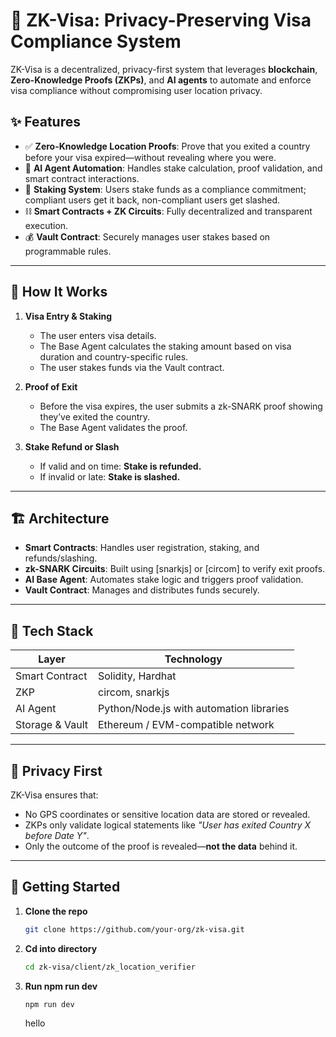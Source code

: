 # 🛂 ZK-Visa: Privacy-Preserving Visa Compliance System

ZK-Visa is a decentralized, privacy-first system that leverages **blockchain**, **Zero-Knowledge Proofs (ZKPs)**, and **AI agents** to automate and enforce visa compliance without compromising user location privacy.

## ✨ Features

- ✅ **Zero-Knowledge Location Proofs**: Prove that you exited a country before your visa expired—without revealing where you were.
- 🤖 **AI Agent Automation**: Handles stake calculation, proof validation, and smart contract interactions.
- 🔐 **Staking System**: Users stake funds as a compliance commitment; compliant users get it back, non-compliant users get slashed.
- ⛓️ **Smart Contracts + ZK Circuits**: Fully decentralized and transparent execution.
- 💰 **Vault Contract**: Securely manages user stakes based on programmable rules.

---

## 🧠 How It Works

1. **Visa Entry & Staking**  
   - The user enters visa details.  
   - The Base Agent calculates the staking amount based on visa duration and country-specific rules.  
   - The user stakes funds via the Vault contract.

2. **Proof of Exit**  
   - Before the visa expires, the user submits a zk-SNARK proof showing they’ve exited the country.  
   - The Base Agent validates the proof.

3. **Stake Refund or Slash**  
   - If valid and on time: **Stake is refunded.**  
   - If invalid or late: **Stake is slashed.**  

---

## 🏗️ Architecture

- **Smart Contracts**: Handles user registration, staking, and refunds/slashing.
- **zk-SNARK Circuits**: Built using [snarkjs] or [circom] to verify exit proofs.
- **AI Base Agent**: Automates stake logic and triggers proof validation.
- **Vault Contract**: Manages and distributes funds securely.

---

## 🔧 Tech Stack

| Layer        | Technology |
|--------------|------------|
| Smart Contract | Solidity, Hardhat |
| ZKP           | circom, snarkjs |
| AI Agent      | Python/Node.js with automation libraries |
| Storage & Vault | Ethereum / EVM-compatible network |

---

## 🔐 Privacy First

ZK-Visa ensures that:
- No GPS coordinates or sensitive location data are stored or revealed.
- ZKPs only validate logical statements like _"User has exited Country X before Date Y"_.
- Only the outcome of the proof is revealed—**not the data** behind it.

---

## 🚀 Getting Started

1. **Clone the repo**  
   ```bash
   git clone https://github.com/your-org/zk-visa.git
   ```
2. **Cd into directory**
   ```bash
   cd zk-visa/client/zk_location_verifier
   ```
3. **Run npm run dev**
   ```bash
   npm run dev
   ```
   hello
